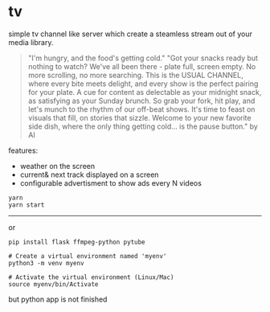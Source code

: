 # tv
simple tv channel like server which create a steamless stream out of your media library.

> "I'm hungry, and the food's getting cold."
> "Got your snacks ready but nothing to watch? We've all been there - plate full, screen empty. No more scrolling, no more searching. This is the USUAL CHANNEL, where every bite meets delight, and every show is the perfect pairing for your plate. A cue for content as delectable as your midnight snack, as satisfying as your Sunday brunch. So grab your fork, hit play, and let's munch to the rhythm of our off-beat shows. It's time to feast on visuals that fill, on stories that sizzle. Welcome to your new favorite side dish, where the only thing getting cold... is the pause button." by AI
 

features:
- weather on the screen
- current& next track displayed on a screen
- configurable advertisment to show ads every N videos

```cd node
yarn
yarn start
```


------

or 

```
pip install flask ffmpeg-python pytube

# Create a virtual environment named 'myenv'
python3 -m venv myenv

# Activate the virtual environment (Linux/Mac)
source myenv/bin/Activate
```

but python app is not finished


